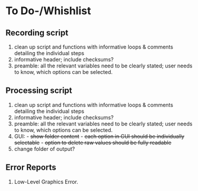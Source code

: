 # To Do-/Whishlist
## Recording script
  1. clean up script and functions with informative loops & comments detailing the individual steps
  2. informative header; include checksums?
  3. preamble: all the relevant variables need to be clearly stated; user needs to know, which options can be selected.

## Processing script
  1. clean up script and functions with informative loops & comments detailing the individual steps
  2. informative header; include checksums?
  3. preamble: all the relevant variables need to be clearly stated; user needs to know, which options can be selected.
  4. GUI:
    - ~~show folder content~~
    - ~~each option in GUI should be individually selectable~~
    - ~~option to delete raw values should be fully readable~~
  5. change folder of output?

## Error Reports
  1. Low-Level Graphics Error.
